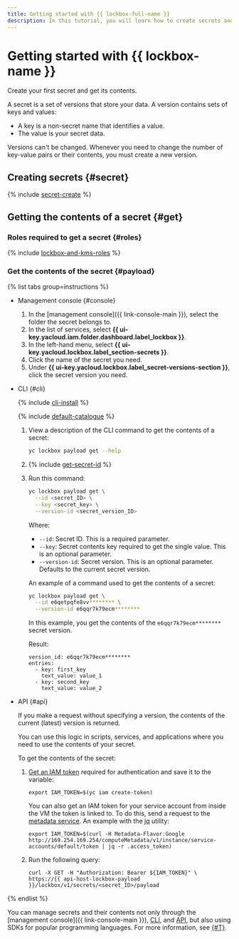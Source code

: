 ```yaml
---
title: Getting started with {{ lockbox-full-name }}
description: In this tutorial, you will learn how to create secrets and get their contents using {{ lockbox-full-name }}, a service for storing secrets. A secret is a set of versions that store your data. A version contains sets of keys and values. A key is a non-secret name that identifies a value. The value is your secret data.
---
```


# Getting started with {{ lockbox-name }}


Create your first secret and get its contents.

A secret is a set of versions that store your data. A version contains sets of keys and values:
* A key is a non-secret name that identifies a value.
* The value is your secret data.

Versions can't be changed. Whenever you need to change the number of key-value pairs or their contents, you must create a new version.

## Creating secrets {#secret}

{% include [secret-create](../_includes/lockbox/secret-create.md) %}

## Getting the contents of a secret {#get}

### Roles required to get a secret {#roles}

{% include [lockbox-and-kms-roles](../_includes/lockbox/lockbox-and-kms-roles.md) %}

### Get the contents of the secret {#payload}

{% list tabs group=instructions %}

- Management console {#console}

    1. In the [management console]({{ link-console-main }}), select the folder the secret belongs to.
    1. In the list of services, select **{{ ui-key.yacloud.iam.folder.dashboard.label_lockbox }}**.
    1. In the left-hand menu, select **{{ ui-key.yacloud.lockbox.label_section-secrets }}**.
    1. Click the name of the secret you need.
    1. Under **{{ ui-key.yacloud.lockbox.label_secret-versions-section }}**, click the secret version you need.

- CLI {#cli}

  {% include [cli-install](../_includes/cli-install.md) %}

  {% include [default-catalogue](../_includes/default-catalogue.md) %}

  1. View a description of the CLI command to get the contents of a secret:

      ```bash
      yc lockbox payload get --help
      ```

  1. {% include [get-secret-id](../_includes/lockbox/get-secret-id.md) %}

  1. Run this command:

      ```bash
      yc lockbox payload get \
        --id <secret_ID> \
        --key <secret_key> \
        --version-id <secret_version_ID>
      ```

      Where:

      * `--id`: Secret ID. This is a required parameter.
      * `--key`: Secret contents key required to get the single value. This is an optional parameter.
      * `--version-id`: Secret version. This is an optional parameter. Defaults to the current secret version.

      An example of a command used to get the contents of a secret:

      ```bash
      yc lockbox payload get \
        --id e6qetpqfe8vv******** \
        --version-id e6qqr7k79ecm********
      ```

      In this example, you get the contents of the `e6qqr7k79ecm********` secret version.

      Result:

      ```text
      version_id: e6qqr7k79ecm********
      entries:
        - key: first_key
          text_value: value_1
        - key: second_key
          text_value: value_2
      ```

- API {#api}

    If you make a request without specifying a version, the contents of the current (latest) version is returned.

    You can use this logic in scripts, services, and applications where you need to use the contents of your secret.

    To get the contents of the secret:
    1. [Get an IAM token](../iam/operations/iam-token/create.md) required for authentication and save it to the variable:

        ```
        export IAM_TOKEN=$(yc iam create-token)
        ```

        You can also get an IAM token for your service account from inside the VM the token is linked to. To do this, send a request to the [metadata service](../compute/operations/vm-info/get-info.md#request-examples). An example with the [jq](https://stedolan.github.io/jq/) utility:
        
        ```
        export IAM_TOKEN=$(curl -H Metadata-Flavor:Google http://169.254.169.254/computeMetadata/v1/instance/service-accounts/default/token | jq -r .access_token)
        ```

    1. Run the following query:

        ```
        curl -X GET -H "Authorization: Bearer ${IAM_TOKEN}" \
        https://{{ api-host-lockbox-payload }}/lockbox/v1/secrets/<secret_ID>/payload
        ```
{% endlist %}

You can manage secrets and their contents not only through the [management console]({{ link-console-main }}), [CLI](../cli/quickstart.md), and [API](../overview/api.md), but also using SDKs for popular programming languages. For more information, see [{#T}](./concepts/index.md#interface).